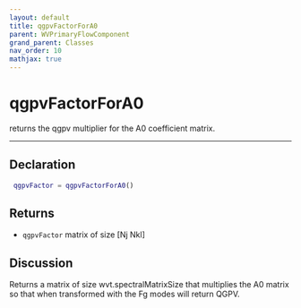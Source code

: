 ```yaml
---
layout: default
title: qgpvFactorForA0
parent: WVPrimaryFlowComponent
grand_parent: Classes
nav_order: 10
mathjax: true
---
```


#  qgpvFactorForA0

returns the qgpv multiplier for the A0 coefficient matrix.


---

## Declaration
```matlab
 qgpvFactor = qgpvFactorForA0()
```
## Returns
+ `qgpvFactor`  matrix of size [Nj Nkl]

## Discussion

  Returns a matrix of size wvt.spectralMatrixSize that
  multiplies the A0 matrix so that when transformed with the Fg
  modes will return QGPV.
 
      

